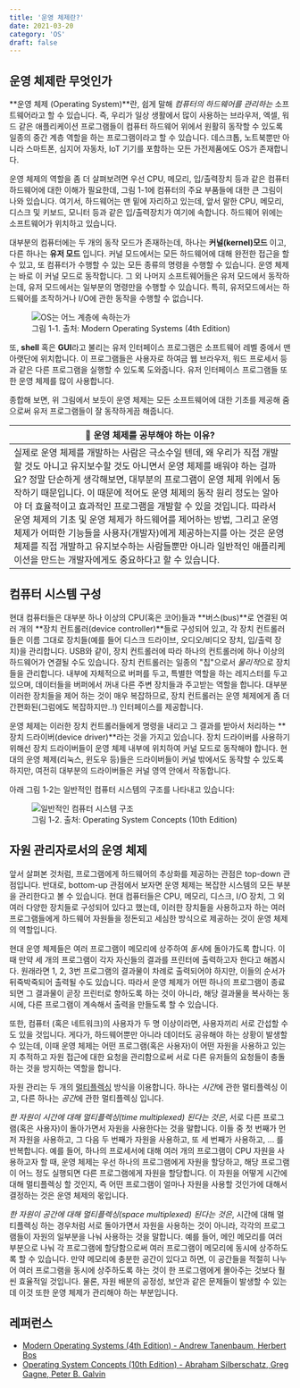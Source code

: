 ```yaml
---
title: '운영 체제란?'
date: 2021-03-20
category: 'OS'
draft: false
---
```


## 운영 체제란 무엇인가

**운영 체제 (Operating System)**란, 쉽게 말해 *컴퓨터의 하드웨어를 관리하는* 소프트웨어라고 할 수 있습니다. 즉, 우리가 일상 생활에서 많이 사용하는 브라우저, 엑셀, 워드 같은 애플리케이션 프로그램들이 컴퓨터 하드웨어 위에서 원활히 동작할 수 있도록 일종의 중간 계층 역할을 하는 프로그램이라고 할 수 있습니다. 데스크톱, 노트북뿐만 아니라 스마트폰, 심지어 자동차, IoT 기기를 포함하는 모든 가전제품에도 OS가 존재합니다.

운영 체제의 역할을 좀 더 살펴보려면 우선 CPU, 메모리, 입/출력장치 등과 같은 컴퓨터 하드웨어에 대한 이해가 필요한데, 그림 1-1에 컴퓨터의 주요 부품들에 대한 큰 그림이 나와 있습니다. 여기서, 하드웨어는 맨 밑에 자리하고 있는데, 앞서 말한 CPU, 메모리, 디스크 및 키보드, 모니터 등과 같은 입/출력장치가 여기에 속합니다. 하드웨어 위에는 소프트웨어가 위치하고 있습니다.

대부분의 컴퓨터에는 두 개의 동작 모드가 존재하는데, 하나는 **커널(kernel)모드** 이고, 다른 하나는 **유저 모드** 입니다. 커널 모드에서는 모든 하드웨어에 대해 완전한 접근을 할 수 있고, 또 컴퓨터가 수행할 수 있는 모든 종류의 명령을 수행할 수 있습니다. 운영 체제는 바로 이 커널 모드로 동작합니다. 그 외 나머지 소프트웨어들은 유저 모드에서 동작하는데, 유저 모드에서는 일부분의 명령만을 수행할 수 있습니다. 특히, 유저모드에서는 하드웨어를 조작하거나 I/O에 관한 동작을 수행할 수 없습니다.

<figure>
    <img src="https://cdn.jsdelivr.net/gh/jaehyeon48/jaehyeon48.github.io@master/assets/images/os/os_fig_11.png" alt="OS는 어느 계층에 속하는가" />
    <figcaption>그림 1-1. 출처: Modern Operating Systems (4th Edition)</figcaption>
</figure>

또, **shell** 혹은 **GUI**라고 불리는 유저 인터페이스 프로그램은 소프트웨어 레벨 중에서 맨 아랫단에 위치합니다. 이 프로그램들은 사용자로 하여금 웹 브라우저, 워드 프로세서 등과 같은 다른 프로그램을 실행할 수 있도록 도와줍니다. 유저 인터페이스 프로그램들 또한 운영 체제를 많이 사용합니다.

종합해 보면, 위 그림에서 보듯이 운영 체제는 모든 소프트웨어에 대한 기초를 제공해 줌으로써 유저 프로그램들이 잘 동작하게끔 해줍니다.

|📌 운영 체제를 공부해야 하는 이유?|
|-|
|실제로 운영 체제를 개발하는 사람은 극소수일 텐데, 왜 우리가 직접 개발할 것도 아니고 유지보수할 것도 아니면서 운영 체제를 배워야 하는 걸까요? 정말 단순하게 생각해보면, 대부분의 프로그램이 운영 체제 위에서 동작하기 때문입니다. 이 때문에 적어도 운영 체제의 동작 원리 정도는 알아야 더 효율적이고 효과적인 프로그램을 개발할 수 있을 것입니다. 따라서 운영 체제의 기초 및 운영 체제가 하드웨어를 제어하는 방법, 그리고 운영 체제가 어떠한 기능들을 사용자(개발자)에게 제공하는지를 아는 것은 운영 체제를 직접 개발하고 유지보수하는 사람들뿐만 아니라 일반적인 애플리케이션을 만드는 개발자에게도 중요하다고 할 수 있습니다.|

## 컴퓨터 시스템 구성

현대 컴퓨터들은 대부분 하나 이상의 CPU(혹은 코어)들과 **버스(bus)**로 연결된 여러 개의 **장치 컨트롤러(device controller)**들로 구성되어 있고, 각 장치 컨트롤러들은 이름 그대로 장치들(예를 들어 디스크 드라이브, 오디오/비디오 장치, 입/출력 장치)을 관리합니다. USB와 같이, 장치 컨트롤러에 따라 하나의 컨트롤러에 하나 이상의 하드웨어가 연결될 수도 있습니다. 장치 컨트롤러는 일종의 "칩"으로서 *물리적*으로 장치들을 관리합니다. 내부에 자체적으로 버퍼를 두고, 특별한 역할을 하는 레지스터를 두고 있으며, 데이터들을 버퍼에서 꺼내 다른 주변 장치들과 주고받는 역할을 합니다. 대부분 이러한 장치들을 제어 하는 것이 매우 복잡하므로, 장치 컨트롤러는 운영 체제에게 좀 더 간편화된(그럼에도 복잡하지만..!) 인터페이스를 제공합니다.

운영 체제는 이러한 장치 컨트롤러들에게 명령을 내리고 그 결과를 받아서 처리하는 **장치 드라이버(device driver)**라는 것을 가지고 있습니다. 장치 드라이버를 사용하기 위해선 장치 드라이버들이 운영 체제 내부에 위치하여 커널 모드로 동작해야 합니다. 현대의 운영 체제(리눅스, 윈도우 등)들은 드라이버들이 커널 밖에서도 동작할 수 있도록 하지만, 여전히 대부분의 드라이버들은 커널 영역 안에서 작동합니다.

아래 그림 1-2는 일반적인 컴퓨터 시스템의 구조를 나타내고 있습니다:

<figure>
    <img src="https://cdn.jsdelivr.net/gh/jaehyeon48/jaehyeon48.github.io@master/assets/images/os/os_fig_12.png" alt="일반적인 컴퓨터 시스템 구조" />
    <figcaption>그림 1-2. 출처: Operating System Concepts (10th Edition)</figcaption>
</figure>

## 자원 관리자로서의 운영 체제

앞서 살펴본 것처럼, 프로그램에게 하드웨어의 추상화를 제공하는 관점은 top-down 관점입니다. 반대로, bottom-up 관점에서 보자면 운영 체제는 복잡한 시스템의 모든 부분을 관리한다고 볼 수 있습니다. 현대 컴퓨터들은 CPU, 메모리, 디스크, I/O 장치, 그 외 여러 다양한 장치들로 구성되어 있다고 했는데, 이러한 장치들을 사용하고자 하는 여러 프로그램들에게 하드웨어 자원들을 정돈되고 세심한 방식으로 제공하는 것이 운영 체제의 역할입니다.

현대 운영 체제들은 여러 프로그램이 메모리에 상주하여 *동시*에 돌아가도록 합니다. 이때 만약 세 개의 프로그램이 각자 자신들의 결과를 프린터에 출력하고자 한다고 해봅시다. 원래라면 1, 2, 3번 프로그램의 결과물이 차례로 출력되어야 하지만, 이들의 순서가 뒤죽박죽되어 출력될 수도 있습니다. 따라서 운영 체제가 어떤 하나의 프로그램이 종료되면 그 결과물이 곧장 프린터로 향하도록 하는 것이 아니라, 해당 결과물을 복사하는 동시에, 다른 프로그램이 계속해서 출력을 만들도록 할 수 있습니다.

또한, 컴퓨터 (혹은 네트워크)의 사용자가 두 명 이상이라면, 사용자끼리 서로 간섭할 수도 있을 것입니다. 게다가, 하드웨어뿐만 아니라 데이터도 공유해야 하는 상황이 발생할 수 있는데, 이때 운영 체제는 어떤 프로그램(혹은 사용자)이 어떤 자원을 사용하고 있는지 추적하고 자원 접근에 대한 요청을 관리함으로써 서로 다른 유저들의 요청들이 충돌하는 것을 방지하는 역할을 합니다.

자원 관리는 두 개의 [멀티플렉싱](https://en.wikipedia.org/wiki/Multiplexing) 방식을 이용합니다. 하나는 *시간*에 관한 멀티플렉싱 이고, 다른 하나는 *공간*에 관한 멀티플렉싱 입니다.

*한 자원이 시간에 대해 멀티플렉싱(time multiplexed) 된다는 것은*, 서로 다른 프로그램(혹은 사용자)이 돌아가면서 자원을 사용한다는 것을 말합니다. 이들 중 첫 번째가 먼저 자원을 사용하고, 그 다음 두 번째가 자원을 사용하고, 또 세 번째가 사용하고, ... 를 반복합니다. 예를 들어, 하나의 프로세서에 대해 여러 개의 프로그램이 CPU 자원을 사용하고자 할 때, 운영 체제는 우선 하나의 프로그램에게 자원을 할당하고, 해당 프로그램이 어느 정도 실행되면 다른 프로그램에게 자원을 할당합니다. 이 자원을 어떻게 시간에 대해 멀티플렉싱 할 것인지, 즉 어떤 프로그램이 얼마나 자원을 사용할 것인가에 대해서 결정하는 것은 운영 체제의 몫입니다.

*한 자원이 공간에 대해 멀티플렉싱(space multiplexed) 된다는 것은*, 시간에 대해 멀티플렉싱 하는 경우처럼 서로 돌아가면서 자원을 사용하는 것이 아니라, 각각의 프로그램들이 자원의 일부분을 나눠 사용하는 것을 말합니다. 예를 들어, 메인 메모리를 여러 부분으로 나눠 각 프로그램에 할당함으로써 여러 프로그램이 메모리에 동시에 상주하도록 할 수 있습니다. 만약 메모리에 충분한 공간이 있다고 하면, 이 공간들을 적절히 나누어 여러 프로그램을 동시에 상주하도록 하는 것이 한 프로그램에게 몰아주는 것보다 훨씬 효율적일 것입니다. 물론, 자원 배분의 공정성, 보안과 같은 문제들이 발생할 수 있는데 이것 또한 운영 체제가 관리해야 하는 부분입니다.

## 레퍼런스

- [Modern Operating Systems (4th Edition) - Andrew Tanenbaum, Herbert Bos](https://www.amazon.com/Modern-Operating-Systems-Andrew-Tanenbaum/dp/013359162X)
- [Operating System Concepts (10th Edition) - Abraham Silberschatz, Greg Gagne, Peter B. Galvin](https://www.amazon.com/Operating-System-Concepts-Abraham-Silberschatz/dp/1119800366/ref=sr_1_1?keywords=operating+system+concepts&qid=1649684419&s=books&sprefix=operating+system%2Cstripbooks-intl-ship%2C348&sr=1-1)
